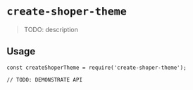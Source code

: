 # `create-shoper-theme`

> TODO: description

## Usage

```
const createShoperTheme = require('create-shoper-theme');

// TODO: DEMONSTRATE API
```
